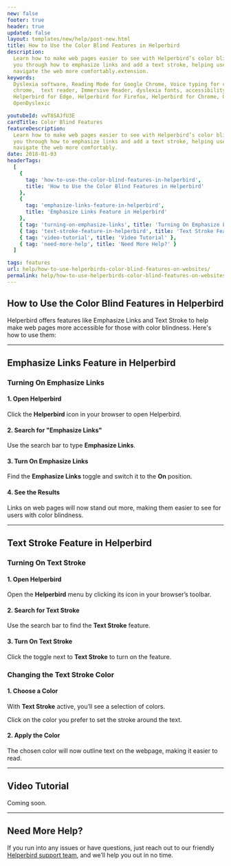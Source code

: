 ```yaml
---
new: false
footer: true
header: true
updated: false
layout: templates/new/help/post-new.html
title: How to Use the Color Blind Features in Helperbird
description:
  Learn how to make web pages easier to see with Helperbird’s color blind features. This guide walks
  you through how to emphasize links and add a text stroke, helping users with color blindness
  navigate the web more comfortably.extension.
keywords:
  Dyslexia software, Reading Mode for Google Chrome, Voice typing for chrome, Text to speech for
  chrome,  text reader, Immersive Reader, dyslexia fonts, accessibility software, dyslexia software,
  Helperbird for Edge, Helperbird for Firefox, Helperbird for Chrome, Opendyslexic for Chrome,
  OpenDyslexic

youtubeId: vwT8SAJfU3E
cardTitle: Color Blind Features
featureDescription:
  Learn how to make web pages easier to see with Helperbird’s color blind features. This guide walks
  you through how to emphasize links and add a text stroke, helping users with color blindness
  navigate the web more comfortably.
date: 2018-01-03
headerTags:
  [
    {
      tag: 'how-to-use-the-color-blind-features-in-helperbird',
      title: 'How to Use the Color Blind Features in Helperbird'
    },
    {
      tag: 'emphasize-links-feature-in-helperbird',
      title: 'Emphasize Links Feature in Helperbird'
    },
    { tag: 'turning-on-emphasize-links', title: 'Turning On Emphasize Links' },
    { tag: 'text-stroke-feature-in-helperbird', title: 'Text Stroke Feature in Helperbird' },
    { tag: 'video-tutorial', title: 'Video Tutorial' },
    { tag: 'need-more-help', title: 'Need More Help?' }
  ]

tags: features
url: help/how-to-use-helperbirds-color-blind-features-on-websites/
permalink: help/how-to-use-helperbirds-color-blind-features-on-websites/
---
```


## How to Use the Color Blind Features in Helperbird

Helperbird offers features like Emphasize Links and Text Stroke to help make web pages more
accessible for those with color blindness. Here's how to use them:

---

## Emphasize Links Feature in Helperbird

### Turning On Emphasize Links

#### 1. Open Helperbird

Click the **Helperbird** icon in your browser to open Helperbird.

#### 2. Search for "Emphasize Links"

Use the search bar to type **Emphasize Links**.

#### 3. Turn On Emphasize Links

Find the **Emphasize Links** toggle and switch it to the **On** position.

#### 4. See the Results

Links on web pages will now stand out more, making them easier to see for users with color
blindness.

---

## Text Stroke Feature in Helperbird

### Turning On Text Stroke

#### 1. Open Helperbird

Open the **Helperbird** menu by clicking its icon in your browser’s toolbar.

#### 2. Search for Text Stroke

Use the search bar to find the **Text Stroke** feature.

#### 3. Turn On Text Stroke

Click the toggle next to **Text Stroke** to turn on the feature.

### Changing the Text Stroke Color

#### 1. Choose a Color

With **Text Stroke** active, you’ll see a selection of colors.

Click on the color you prefer to set the stroke around the text.

#### 2. Apply the Color

The chosen color will now outline text on the webpage, making it easier to read.

---

## Video Tutorial

Coming soon.

---

## Need More Help?

If you run into any issues or have questions, just reach out to our friendly
[Helperbird support team](/support), and we’ll help you out in no time.
